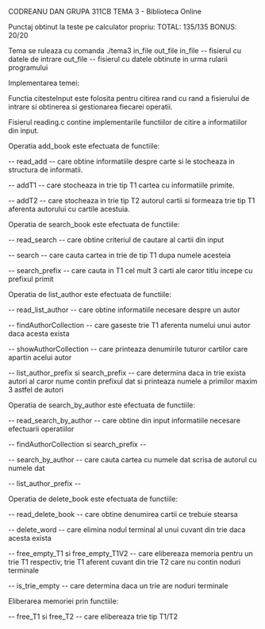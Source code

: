 CODREANU DAN GRUPA 311CB
TEMA 3 - Biblioteca Online

Punctaj obtinut la teste pe calculator propriu:
TOTAL: 135/135
BONUS: 20/20

Tema se ruleaza cu comanda ./tema3 in_file out_file
in_file -- fisierul cu datele de intrare
out_file -- fisierul cu datele obtinute in urma rularii programului

Implementarea temei:

Functia citesteInput este folosita pentru citirea rand cu rand a fisierului de intrare si obtinerea si
gestionarea fiecarei operatii.


Fisierul reading.c contine implementarile functiilor de citire a informatiilor din input.


Operatia add_book este efectuata de functiile:

-- read_add -- care obtine informatiile despre carte si le stocheaza in structura de informatii.

-- addT1 -- care stocheaza in trie tip T1 cartea cu informatiile primite.

-- addT2 -- care stocheaza in trie tip T2 autorul cartii si formeaza trie tip T1 aferenta autorului cu
cartile acestuia.


Operatia de search_book este efectuata de functiile:

-- read_search -- care obtine criteriul de cautare al cartii din input

-- search -- care cauta cartea in trie de tip T1 dupa numele acesteia

-- search_prefix -- care cauta in T1 cel mult 3 carti ale caror titlu incepe cu prefixul primit 


Operatia de list_author este efectuata de functiile:

-- read_list_author -- care obtine informatiile necesare despre un autor

-- findAuthorCollection -- care gaseste trie T1 aferenta numelui unui autor daca acesta exista

-- showAuthorCollection -- care printeaza denumirile tuturor cartilor care apartin acelui autor

-- list_author_prefix si search_prefix -- care determina daca in trie exista autori al caror nume contin prefixul dat
si printeaza numele a primilor maxim 3 astfel de autori


Operatia de search_by_author este efectuata de functiile:

-- read_search_by_author -- care obtine din input informatiile necesare efectuarii operatiilor

-- findAuthorCollection si search_prefix -- 

-- search_by_author -- care cauta cartea cu numele dat scrisa de autorul cu numele dat

-- list_author_prefix --


Operatia de delete_book este efectuata de functiile:

-- read_delete_book -- care obtine denumirea cartii ce trebuie stearsa

-- delete_word -- care elimina nodul terminal al unui cuvant din trie daca acesta exista

-- free_empty_T1 si free_empty_T1V2 -- care elibereaza memoria pentru un trie T1 respectiv, trie T1 aferent cuvant din trie T2
care nu contin noduri terminale

-- is_trie_empty -- care determina daca un trie are noduri terminale

Eliberarea memoriei prin functiile:

-- free_T1 si free_T2 -- care elibereaza trie tip T1/T2
